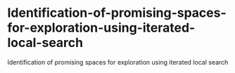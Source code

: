 # Identification-of-promising-spaces-for-exploration-using-iterated-local-search
Identification of promising spaces for exploration using iterated local search
